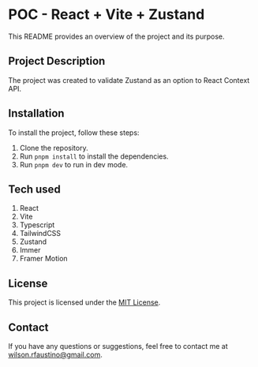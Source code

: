 # POC - React + Vite + Zustand

This README provides an overview of the project and its purpose.

## Project Description
The project was created to validate Zustand as an option to React Context API. 

## Installation
To install the project, follow these steps:

1. Clone the repository.
2. Run `pnpm install` to install the dependencies.
3. Run `pnpm dev` to run in dev mode.

## Tech used

1. React
2. Vite
3. Typescript
4. TailwindCSS
5. Zustand
6. Immer
7. Framer Motion



## License
This project is licensed under the [MIT License](LICENSE).

## Contact
If you have any questions or suggestions, feel free to contact me at [wilson.rfaustino@gmail.com](mailto:wilson.rfaustino@gmail.com).
